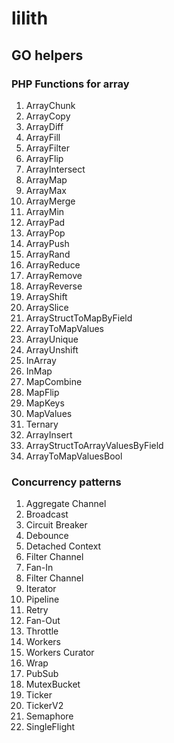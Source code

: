 # lilith

## GO helpers

### PHP Functions for array
1) ArrayChunk
2) ArrayCopy
3) ArrayDiff
4) ArrayFill
5) ArrayFilter
6) ArrayFlip
7) ArrayIntersect
8) ArrayMap
9) ArrayMax
10) ArrayMerge
11) ArrayMin
12) ArrayPad
13) ArrayPop
14) ArrayPush
15) ArrayRand
16) ArrayReduce
17) ArrayRemove
18) ArrayReverse
19) ArrayShift
20) ArraySlice
21) ArrayStructToMapByField
22) ArrayToMapValues
23) ArrayUnique
24) ArrayUnshift
25) InArray
26) InMap
27) MapCombine
28) MapFlip
29) MapKeys
30) MapValues
31) Ternary
32) ArrayInsert
33) ArrayStructToArrayValuesByField
34) ArrayToMapValuesBool 

### Concurrency patterns
1) Aggregate Channel
2) Broadcast
3) Circuit Breaker
4) Debounce
5) Detached Context
6) Filter Channel
7) Fan-In
8) Filter Channel
9) Iterator
10) Pipeline
11) Retry
12) Fan-Out
13) Throttle
14) Workers
15) Workers Curator
16) Wrap
17) PubSub
18) MutexBucket
19) Ticker
20) TickerV2
21) Semaphore
22) SingleFlight